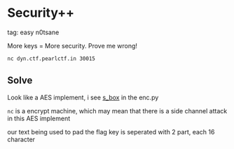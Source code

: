 # Security++

tag: easy n0tsane

More keys = More security. Prove me wrong!

```sh
nc dyn.ctf.pearlctf.in 30015
```

## Solve

Look like a AES implement, i see [s_box](https://en.wikipedia.org/wiki/Rijndael_S-box) in the enc.py

`nc` is a encrypt machine, which may mean that there is a side channel attack in this AES implement

our text being used to pad the flag
key is seperated with 2 part, each 16 character


